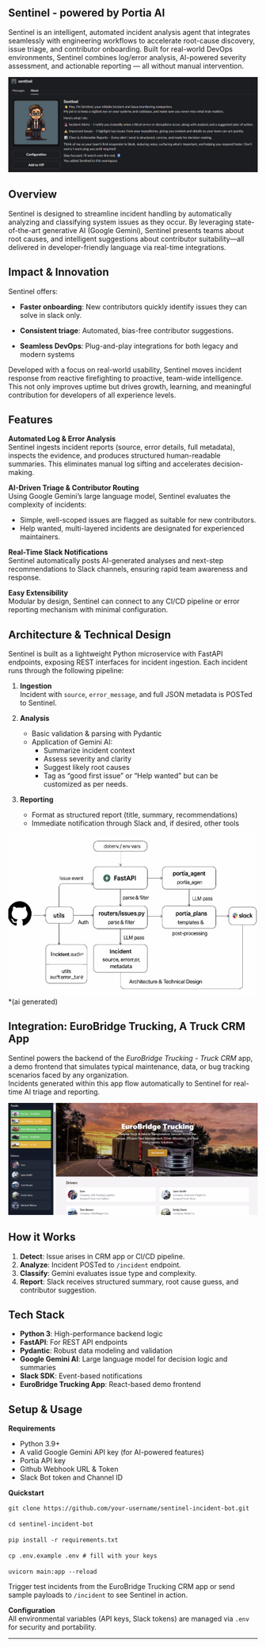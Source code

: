 ## Sentinel - powered by Portia AI

Sentinel is an intelligent, automated incident analysis agent that integrates seamlessly with engineering workflows to accelerate root-cause discovery, issue triage, and contributor onboarding. Built for real-world DevOps environments, Sentinel combines log/error analysis, AI-powered severity assessment, and actionable reporting — all without manual intervention.

![sentinel](sentinel.png)


## Overview

Sentinel is designed to streamline incident handling by automatically analyzing and classifying system issues as they occur. By leveraging state-of-the-art generative AI (Google Gemini), Sentinel presents teams about root causes, and intelligent suggestions about contributor suitability—all delivered in developer-friendly language via real-time integrations.


## Impact & Innovation

Sentinel offers:
- **Faster onboarding**: New contributors quickly identify issues they can solve in slack only.

- **Consistent triage**: Automated, bias-free contributor suggestions.
- **Seamless DevOps**: Plug-and-play integrations for both legacy and modern systems

Developed with a focus on real-world usability, Sentinel moves incident response from reactive firefighting to proactive, team-wide intelligence. This not only improves uptime but drives growth, learning, and meaningful contribution for developers of all experience levels.


## Features

**Automated Log & Error Analysis**  
Sentinel ingests incident reports (source, error details, full metadata), inspects the evidence, and produces structured human-readable summaries. This eliminates manual log sifting and accelerates decision-making.

**AI-Driven Triage & Contributor Routing**  
Using Google Gemini’s large language model, Sentinel evaluates the complexity of incidents:
- Simple, well-scoped issues are flagged as suitable for new contributors.
- Help wanted, multi-layered incidents are designated for experienced maintainers.


**Real-Time Slack Notifications**  
Sentinel automatically posts AI-generated analyses and next-step recommendations to Slack channels, ensuring rapid team awareness and response.

**Easy Extensibility**  
Modular by design, Sentinel can connect to any CI/CD pipeline or error reporting mechanism with minimal configuration.



## Architecture & Technical Design

Sentinel is built as a lightweight Python microservice with FastAPI endpoints, exposing REST interfaces for incident ingestion. Each incident runs through the following pipeline:

1. **Ingestion**  
   Incident with `source`, `error_message`, and full JSON metadata is POSTed to Sentinel.

2. **Analysis**  
   - Basic validation & parsing with Pydantic
   - Application of Gemini AI:
     - Summarize incident context
     - Assess severity and clarity
     - Suggest likely root causes
     - Tag as “good first issue” or “Help wanted” but can be customized as per needs.

3. **Reporting**  
   - Format as structured report (title, summary, recommendations)
   - Immediate notification through Slack and, if desired, other tools

      
![sentinelarch](architecture.png)
   *(ai generated)


## Integration: EuroBridge Trucking, A Truck CRM App

Sentinel powers the backend of the *EuroBridge Trucking - Truck CRM* app, a demo frontend that simulates typical maintenance, data, or bug tracking scenarios faced by any organization.  
Incidents generated within this app flow automatically to Sentinel for real-time AI triage and reporting.

![TruckCRM app](truckapp.png)


## How it Works

1. **Detect**: Issue arises in CRM app or CI/CD pipeline.
2. **Analyze**: Incident POSTed to `/incident` endpoint.
3. **Classify**: Gemini evaluates issue type and complexity.
4. **Report**: Slack receives structured summary, root cause guess, and contributor suggestion.



## Tech Stack

- **Python 3**: High-performance backend logic
- **FastAPI**: For REST API endpoints
- **Pydantic**: Robust data modeling and validation
- **Google Gemini AI**: Large language model for decision logic and summaries
- **Slack SDK**: Event-based notifications
- **EuroBridge Trucking App**: React-based demo frontend


## Setup & Usage

**Requirements**  
- Python 3.9+
- A valid Google Gemini API key (for AI-powered features)
- Portia API key 
- Github Webhook URL & Token
- Slack Bot token and Channel ID

**Quickstart**
```
git clone https://github.com/your-username/sentinel-incident-bot.git

cd sentinel-incident-bot

pip install -r requirements.txt

cp .env.example .env # fill with your keys

uvicorn main:app --reload
```

Trigger test incidents from the EuroBridge Trucking CRM app or send sample payloads to `/incident` to see Sentinel in action.

**Configuration**  
All environmental variables (API keys, Slack tokens) are managed via `.env` for security and portability.

---
